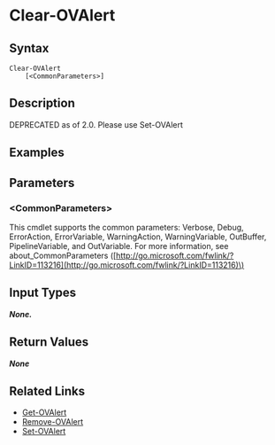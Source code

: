 ﻿---
description: "[DEPRECATED] Clear an Alert status."
---

# Clear-OVAlert

## Syntax

```text
Clear-OVAlert
    [<CommonParameters>]
```

## Description

DEPRECATED as of 2.0.  Please use Set-OVAlert

## Examples

## Parameters

### &lt;CommonParameters&gt;

This cmdlet supports the common parameters: Verbose, Debug, ErrorAction, ErrorVariable, WarningAction, WarningVariable, OutBuffer, PipelineVariable, and OutVariable. For more information, see about\_CommonParameters \([http://go.microsoft.com/fwlink/?LinkID=113216](http://go.microsoft.com/fwlink/?LinkID=113216)\)

## Input Types

_**None.**_

## Return Values

_**None**_



## Related Links

* [Get-OVAlert](get-ovalert.md)
* [Remove-OVAlert](remove-ovalert.md)
* [Set-OVAlert](set-ovalert.md)
